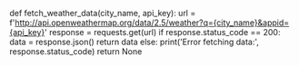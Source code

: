 def fetch_weather_data(city_name, api_key):
    url = f'http://api.openweathermap.org/data/2.5/weather?q={city_name}&appid={api_key}'
    response = requests.get(url)
    if response.status_code == 200:
        data = response.json()
        return data
    else:
        print('Error fetching data:', response.status_code)
        return None
